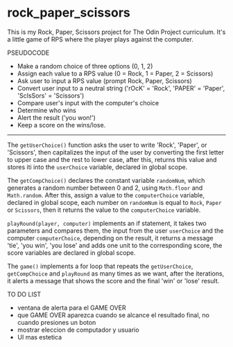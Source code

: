 # rock_paper_scissors

This is my Rock, Paper, Scissors project for The Odin Project curriculum.
It's a little game of RPS where the player plays against the computer.

PSEUDOCODE

- Make a random choice of three options (0, 1, 2)
- Assign each value to a RPS value (0 = Rock, 1 = Paper, 2 = Scissors)
- Ask user to input a RPS value (prompt Rock, Paper, Scissors)
- Convert user input to a neutral string ('rOcK' = 'Rock', 'PAPER' = 'Paper', 'ScIsSors' = 'Scissors')
- Compare user's input with the computer's choice
- Determine who wins
- Alert the result ('you won!')
- Keep a score on the wins/lose.

---

The `getUserChoice()` function asks the user to write 'Rock', 'Paper', or 'Scissors', then capitalizes the input of the user by converting the first letter to upper case and the rest to lower case, after this, returns this value and stores iti into the `userChoice` variable, declared in global scope.

The `getCompChoice()` declares the constant variable `randomNum`, which generates a random number between 0 and 2, using `Math.floor` and `Math.random`. After this, assign a value to the `computerChoice` variable, declared in global scope, each number on `randomNum` is equal to `Rock`, `Paper` or `Scissors`, then it returns the value to the `computerChoice` variable.

`playRound(player, computer)` implements an if statement, it takes two parameters and compares them, the input from the user `userChoice` and the computer `computerChoice`, depending on the result, it returns a message 'tie', 'you win', 'you lose' and adds one unit to the corresponding score, the score variables are declared in global scope.

The `game()` implements a for loop that repeats the `getUserChoice`, `getCompChoice` and `playRound` as many times as we want, after the iterations, it alerts a message that shows the score and the final 'win' or 'lose' result.

TO DO LIST

- ventana de alerta para el GAME OVER
- que GAME OVER aparezca cuando se alcance el resultado final, no cuando presiones un boton
- mostrar eleccion de computador y usuario
- UI mas estetica
